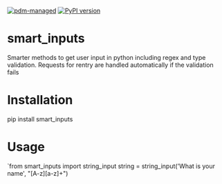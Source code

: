 [![pdm-managed](https://img.shields.io/badge/pdm-managed-blueviolet)](https://pdm.fming.dev)
[![PyPI version](https://badge.fury.io/py/smart-inputs.svg)](https://badge.fury.io/py/smart-inputs)

# smart_inputs
Smarter methods to get user input in python including regex and type validation. Requests for rentry are handled automatically if the validation fails

# Installation

pip install smart_inputs

# Usage

`from smart_inputs import string_input
string = string_input('What is your name', "[A-z][a-z]+")
